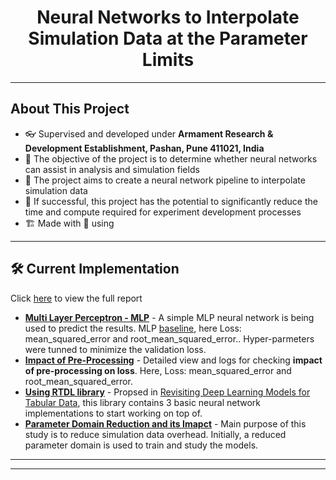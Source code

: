 <h1 align="center">Neural Networks to Interpolate Simulation Data at the Parameter Limits</h1>

---
## About This Project
- 👓 Supervised and developed under **Armament Research & Development Establishment, Pashan, Pune 411021, India**
- 🔭 The objective of the project is to determine whether neural networks can assist in analysis and simulation fields
- 🔮 The project aims to create a neural network pipeline to interpolate simulation data
- 🌱 If successful, this project has the potential to significantly reduce the time and compute required for experiment development processes
- 🏗️ Made with 💖 using <img height="16" width="16" src="https://cdn.simpleicons.org/pytorch" style="vertical-align: bottom;"/>

---

## 🛠 Current Implementation

Click [here](https://drive.google.com/file/d/1BHDMZEZtfBrlbOZQ3eBgxldSINg1pQ0v/view?usp=share_link) to view the full report

- **[Multi Layer Perceptron - MLP](LINK)** - A simple MLP neural network is being used to predict the results. MLP [baseline](https://wandb.ai/wrongcolor/HVIS_Baseline?workspace=user-wrongcolor), here Loss: mean_squared_error and root_mean_squared_error.. Hyper-parmeters were tunned to minimize the validation loss.
- **[Impact of Pre-Processing](https://wandb.ai/wrongcolor/HVIS_PreProcessingCheck?workspace=user-wrongcolor)** - Detailed view and logs for checking **impact of pre-processing on loss**. Here, Loss: mean_squared_error and root_mean_squared_error.
- **[Using RTDL library](https://github.com/Yura52/rtdl)** - Propsed in [Revisiting Deep Learning Models for Tabular Data](https://arxiv.org/abs/2106.11959), this library contains 3 basic neural network implementations to start working on top of.
- **[Parameter Domain Reduction and its Imapct](https://wandb.ai/wrongcolor/param_domain?workspace=user-wrongcolor)** - Main purpose of this study is to reduce simulation data overhead. Initially, a reduced parameter domain is used to train and study the models.

<!-- ## 📊 Stats -->

---

<!-- ## 💪 To - Do -->

<!-- - [ ] to do here -->
---